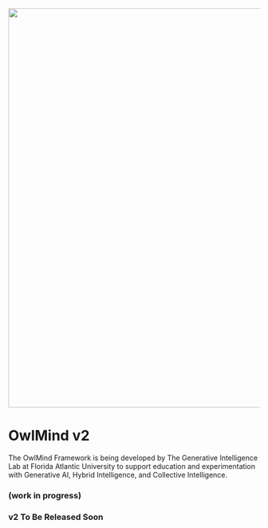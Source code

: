 

<img src="http://generativeintelligencelab.ai/images/icons/owlmind-banner.png" width=800>

# OwlMind v2

The OwlMind Framework is being developed by The Generative Intelligence Lab at Florida Atlantic University to support education and experimentation with Generative AI, Hybrid Intelligence, and Collective Intelligence.

### (work in progress) 

### v2 To Be Released Soon

